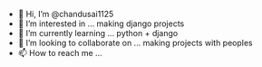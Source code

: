 - 👋 Hi, I’m @chandusai1125
- 👀 I’m interested in ... making django projects 
- 🌱 I’m currently learning ... python + django
- 💞️ I’m looking to collaborate on ...  making projects with peoples
- 📫 How to reach me ...

<!---
chandusai1125/chandusai1125 is a ✨ special ✨ repository because its `README.md` (this file) appears on your GitHub profile.
You can click the Preview link to take a look at your changes.
--->
